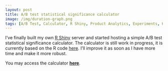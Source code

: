 ```yaml
---
layout: post
title: A/B test statistical significance calculator
image: /img/duration-graph.png
tags: [A/B Test, Calculator, R Shiny, Product Analytics, Experiments, Hypothesis Testing, Growth Analytics, Marketing Analytics, Web Analytics, Conversion, Optimisation]
---
```


I’ve finally built my own [R Shiny](https://shiny.rstudio.com/) server and started hosting a simple A/B test statistical significance calculator. The calculator is still work in progress, it is currently based on the R code [here](https://github.com/Jverma/Significance-in-A-B-testing). I’ll improve it as soon as I have more time and make it more robust.
 
You may access the calculator **[here](https://app.gorkemmeral.com/shiny/A-B-test-significance-calculator/)**. 
